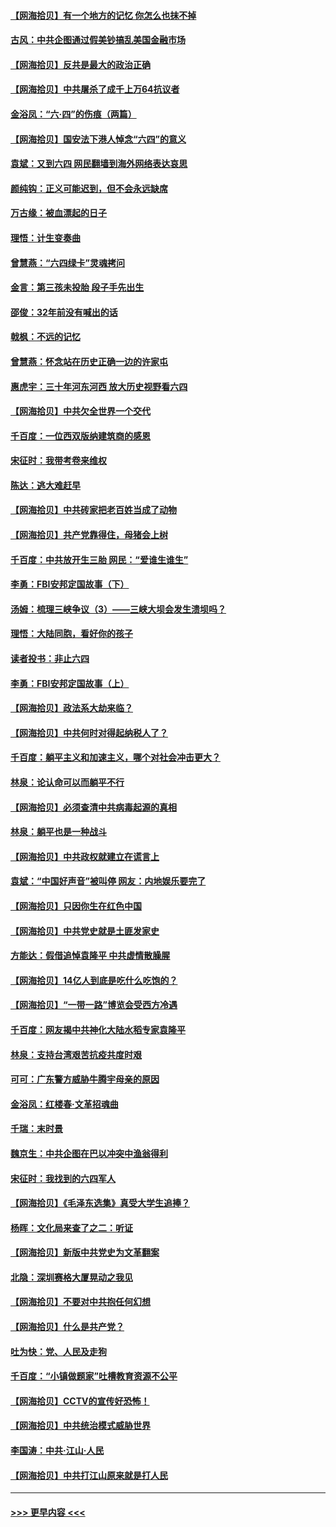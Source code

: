 #### [【网海拾贝】有一个地方的记忆 你怎么也抹不掉](../pages/nsc993/n13009802.md?t=06101701) 
#### [古风：中共企图通过假美钞搞乱美国金融市场](../pages/nsc993/n13009626.md?t=06101701) 
#### [【网海拾贝】反共是最大的政治正确](../pages/nsc993/n13007051.md?t=06101701) 
#### [【网海拾贝】中共屠杀了成千上万64抗议者](../pages/nsc993/n13002713.md?t=06101701) 
#### [金浴凤：“六·四”的伤痕（两篇）](../pages/nsc993/n13001719.md?t=06101701) 
#### [【网海拾贝】国安法下港人悼念“六四”的意义](../pages/nsc993/n13001039.md?t=06101701) 
#### [袁斌：又到六四 网民翻墙到海外网络表达哀思](../pages/nsc993/n13000995.md?t=06101701) 
#### [颜纯钩：正义可能迟到，但不会永远缺席](../pages/nsc993/n13000920.md?t=06101701) 
#### [万古缘：被血漂起的日子](../pages/nsc993/n13000914.md?t=06101701) 
#### [理悟：计生变奏曲](../pages/nsc993/n13000414.md?t=06101701) 
#### [曾慧燕：“六四绿卡”灵魂拷问](../pages/nsc993/n13000277.md?t=06101701) 
#### [金言：第三孩未投胎 段子手先出生](../pages/nsc993/n13000215.md?t=06101701) 
#### [邵俊：32年前没有喊出的话](../pages/nsc993/n13000181.md?t=06101701) 
#### [戟枫：不远的记忆](../pages/nsc993/n13000121.md?t=06101701) 
#### [曾慧燕：怀念站在历史正确一边的许家屯](../pages/nsc993/n13000073.md?t=06101701) 
#### [惠虎宇：三十年河东河西 放大历史视野看六四](../pages/nsc993/n13000018.md?t=06101701) 
#### [【网海拾贝】中共欠全世界一个交代](../pages/nsc993/n12998706.md?t=06101701) 
#### [千百度：一位西双版纳建筑商的感恩](../pages/nsc993/n12998487.md?t=06101701) 
#### [宋征时：我带考卷来维权](../pages/nsc993/n12994088.md?t=06101701) 
#### [陈达：逃大难赶早](../pages/nsc993/n12993569.md?t=06101701) 
#### [【网海拾贝】中共砖家把老百姓当成了动物](../pages/nsc993/n12993483.md?t=06101701) 
#### [【网海拾贝】共产党靠得住，母猪会上树](../pages/nsc993/n12990730.md?t=06101701) 
#### [千百度：中共放开生三胎 网民：“爱谁生谁生”](../pages/nsc993/n12990644.md?t=06101701) 
#### [李勇：FBI安邦定国故事（下）](../pages/nsc993/n12987854.md?t=06101701) 
#### [汤姆：梳理三峡争议（3）——三峡大坝会发生溃坝吗？](../pages/nsc993/n12989806.md?t=06101701) 
#### [理悟：大陆同胞，看好你的孩子](../pages/nsc993/n12989778.md?t=06101701) 
#### [读者投书：非止六四](../pages/nsc993/n12989673.md?t=06101701) 
#### [李勇：FBI安邦定国故事（上）](../pages/nsc993/n12987749.md?t=06101701) 
#### [【网海拾贝】政法系大劫来临？](../pages/nsc993/n12987596.md?t=06101701) 
#### [【网海拾贝】中共何时对得起纳税人了？](../pages/nsc993/n12985578.md?t=06101701) 
#### [千百度：躺平主义和加速主义，哪个对社会冲击更大？](../pages/nsc993/n12985512.md?t=06101701) 
#### [林泉：论认命可以而躺平不行](../pages/nsc993/n12985505.md?t=06101701) 
#### [【网海拾贝】必须查清中共病毒起源的真相](../pages/nsc993/n12984276.md?t=06101701) 
#### [林泉：躺平也是一种战斗](../pages/nsc993/n12984194.md?t=06101701) 
#### [【网海拾贝】中共政权就建立在谎言上](../pages/nsc993/n12981880.md?t=06101701) 
#### [袁斌：“中国好声音”被叫停 网友：内地娱乐要完了](../pages/nsc993/n12981826.md?t=06101701) 
#### [【网海拾贝】只因你生在红色中国](../pages/nsc993/n12979096.md?t=06101701) 
#### [【网海拾贝】中共党史就是土匪发家史](../pages/nsc993/n12976478.md?t=06101701) 
#### [方能达：假借追悼袁隆平 中共虚情散臊腥](../pages/nsc993/n12976396.md?t=06101701) 
#### [【网海拾贝】14亿人到底是吃什么吃饱的？](../pages/nsc993/n12974125.md?t=06101701) 
#### [【网海拾贝】“一带一路”博览会受西方冷遇](../pages/nsc993/n12971787.md?t=06101701) 
#### [千百度：网友揭中共神化大陆水稻专家袁隆平](../pages/nsc993/n12971733.md?t=06101701) 
#### [林泉：支持台湾艰苦抗疫共度时艰](../pages/nsc993/n12971350.md?t=06101701) 
#### [可可：广东警方威胁牛腾宇母亲的原因](../pages/nsc993/n12971100.md?t=06101701) 
#### [金浴凤：红楼春·文革招魂曲](../pages/nsc993/n12970354.md?t=06101701) 
#### [千瑞：末时景](../pages/nsc993/n12970337.md?t=06101701) 
#### [魏京生：中共企图在巴以冲突中渔翁得利](../pages/nsc993/n12970286.md?t=06101701) 
#### [宋征时：我找到的六四军人](../pages/nsc993/n12970213.md?t=06101701) 
#### [【网海拾贝】《毛泽东选集》真受大学生追捧？](../pages/nsc993/n12968779.md?t=06101701) 
#### [杨晖：文化局来查了之二：听证](../pages/nsc993/n12966528.md?t=06101701) 
#### [【网海拾贝】新版中共党史为文革翻案](../pages/nsc993/n12967526.md?t=06101701) 
#### [北隐：深圳赛格大厦晃动之我见](../pages/nsc993/n12967393.md?t=06101701) 
#### [【网海拾贝】不要对中共抱任何幻想](../pages/nsc993/n12965222.md?t=06101701) 
#### [【网海拾贝】什么是共产党？](../pages/nsc993/n12962781.md?t=06101701) 
#### [吐为快：党、人民及走狗](../pages/nsc993/n12962747.md?t=06101701) 
#### [千百度：“小镇做题家”吐槽教育资源不公平](../pages/nsc993/n12962705.md?t=06101701) 
#### [【网海拾贝】CCTV的宣传好恐怖！](../pages/nsc993/n12959984.md?t=06101701) 
#### [【网海拾贝】中共统治模式威胁世界](../pages/nsc993/n12957622.md?t=06101701) 
#### [李国涛：中共‧江山‧人民](../pages/nsc993/n12957502.md?t=06101701) 
#### [【网海拾贝】中共打江山原来就是打人民](../pages/nsc993/n12954345.md?t=06101701) 

----
#### [ >>> 更早内容 <<< ](../indexes/nsc993-earlier.md)
